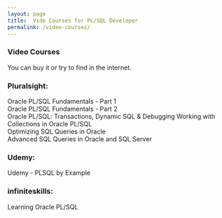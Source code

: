 ```yaml
---
layout: page
title:  Vide Courses for PL/SQL Developer
permalink: /video-courses/
---
```


### Video Courses

You can buy it or try to find in the internet.


### Pluralsight:

Oracle PL/SQL Fundamentals - Part 1  
Oracle PL/SQL Fundamentals - Part 2  
Oracle PL/SQL: Transactions, Dynamic SQL & Debugging
Working with Collections in Oracle PL/SQL  
Optimizing SQL Queries in Oracle  
Advanced SQL Queries in Oracle and SQL Server  

### Udemy:

Udemy - PLSQL by Example

### infiniteskills:

Learning Oracle PL/SQL
